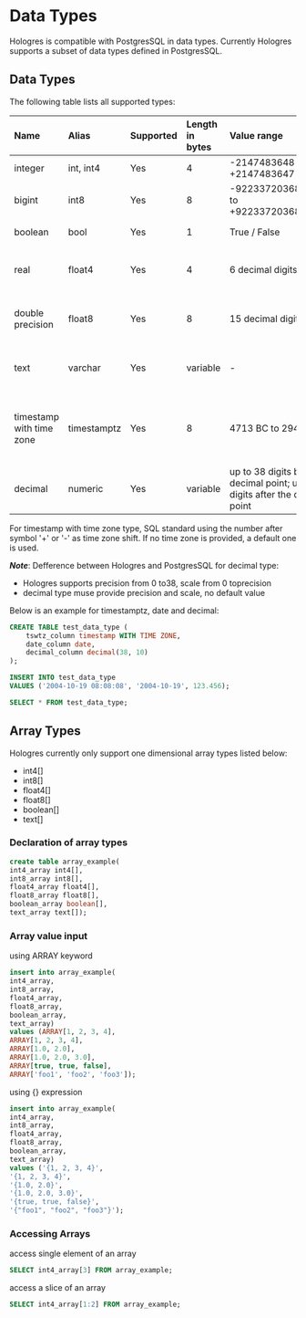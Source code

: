 # Data Types

Hologres is compatible with PostgresSQL in data types. Currently Hologres supports a subset of data types defined in PostgresSQL. 

## Data Types

The following table lists all supported types:

| Name                     | Alias       | Supported | Length in bytes | Value range                                                  | Description                                                  |
| :----------------------- | :---------- | :-------- | :-------------- | :----------------------------------------------------------- | :----------------------------------------------------------- |
| integer                  | int, int4   | Yes       | 4               | -2147483648 to +2147483647                                   | signed four bytes integer                                    |
| bigint                   | int8        | Yes       | 8               | -9223372036854775808 to +9223372036854775807                 | signed eight bytes integer                                   |
| boolean                  | bool        | Yes       | 1               | True / False                                                 | logical boolean                                              |
| real                     | float4      | Yes       | 4               | 6 decimal digits precision                                   | single precision floating-point number                       |
| double precision         | float8      | Yes       | 8               | 15 decimal digits precision                                  | double precision floating-point number                       |
| text                     | varchar     | Yes       | variable        | -                                                            | variable length character string                             |
| timestamp with time zone | timestamptz | Yes       | 8               | 4713 BC to 294276 AD                                         | date and time, including timezone, e.g '2004-10-19 10:23:54+02' |
| decimal                  | numeric     | Yes       | variable        | up to 38 digits before decimal point; up to 38 digits after the decimal point | exact numeric with selected precision                        |


For timestamp with time zone type, SQL standard using the number after symbol '+' or '-' as time zone shift. If no time zone is provided, a default one is used.

_**Note**_: Defference between Hologres and PostgresSQL for decimal type:

- Hologres supports precision from 0 to38, scale from 0 toprecision
- decimal type muse provide precision and scale, no default value


Below is an example for timestamptz, date and decimal:

```sql
CREATE TABLE test_data_type (
	tswtz_column timestamp WITH TIME ZONE,
	date_column date,
	decimal_column decimal(38, 10)
);

INSERT INTO test_data_type
VALUES ('2004-10-19 08:08:08', '2004-10-19', 123.456);

SELECT * FROM test_data_type;
```

## Array Types

Hologres currently only support one dimensional array types  listed below: 

- int4[]
- int8[]
- float4[]
- float8[]
- boolean[]
- text[]

### Declaration of array types


```sql
create table array_example(
int4_array int4[],
int8_array int8[],
float4_array float4[],
float8_array float8[],
boolean_array boolean[],
text_array text[]);
```

### Array value input

using ARRAY keyword

```sql
insert into array_example(
int4_array,
int8_array,
float4_array,
float8_array,
boolean_array,
text_array)
values (ARRAY[1, 2, 3, 4],
ARRAY[1, 2, 3, 4],
ARRAY[1.0, 2.0],
ARRAY[1.0, 2.0, 3.0],
ARRAY[true, true, false],
ARRAY['foo1', 'foo2', 'foo3']);
```

using {} expression

```sql
insert into array_example(
int4_array,
int8_array,
float4_array,
float8_array,
boolean_array,
text_array)
values ('{1, 2, 3, 4}',
'{1, 2, 3, 4}',
'{1.0, 2.0}',
'{1.0, 2.0, 3.0}',
'{true, true, false}',
'{"foo1", "foo2", "foo3"}');
```

### Accessing Arrays

access single element of an array

```sql
SELECT int4_array[3] FROM array_example;
```

access a slice of an array

```sql
SELECT int4_array[1:2] FROM array_example;
```